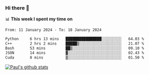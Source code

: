 ### Hi there 👋

📊 **This week I spent my time on**
<!--START_SECTION:waka-->

```txt
From: 11 January 2024 - To: 18 January 2024

Python     6 hrs 13 mins   ████████████████░░░░░░░░░   64.03 %
C++        2 hrs 2 mins    █████▒░░░░░░░░░░░░░░░░░░░   21.07 %
Bash       53 mins         ██▒░░░░░░░░░░░░░░░░░░░░░░   09.10 %
JSON       14 mins         ▓░░░░░░░░░░░░░░░░░░░░░░░░   02.43 %
Cuda       8 mins          ▒░░░░░░░░░░░░░░░░░░░░░░░░   01.50 %
```

<!--END_SECTION:waka-->


[![Paul's github stats](https://github-readme-stats.vercel.app/api?username=mickeyouyou&theme=dracula&show_icons=true)](https://github.com/anuraghazra/github-readme-stats)

